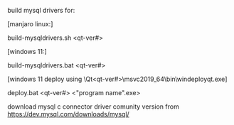 build mysql drivers for:


[manjaro linux:]

build-mysqldrivers.sh <qt-ver#>


[windows 11:]

build-mysqldrivers.bat <qt-ver#>


[windows 11 deploy using \Qt\<qt-ver#>\msvc2019_64\bin\windeployqt.exe]

deploy.bat <qt-ver#> <"program name".exe>

download mysql c connector driver comunity version from 
https://dev.mysql.com/downloads/mysql/